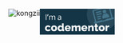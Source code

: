 <p><img align="left" src="https://github-readme-stats.vercel.app/api/top-langs/?username=kongzii&layout=compact&hide=html" alt="kongzii" /></p>


<a href="https://www.codementor.io/@peter610?refer=badge"><img width="150" src="https://github.com/kongzii/kongzii/blob/master/im-a-cm-b-2.png" alt="Codementor badge"></a>
